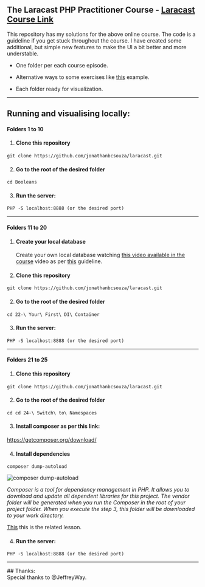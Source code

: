## The Laracast PHP Practitioner Course - [Laracast Course Link](https://laracasts.com/series/php-for-beginners)

This repository has my solutions for the above online course.
The code is a guideline if you get stuck throughout the course.
I have created some additional, but simple new features to make the UI a bit better and more understable.

- One folder per each course episode.

- Alternative ways to some exercises like [this](/4-%20PHP%20and%20HTML/index.php) example.

- Each folder ready for visualization.

<hr>

## Running and visualising locally: 
#### Folders 1 to 10

1. #### Clone this repository 
```
git clone https://github.com/jonathanbcsouza/laracast.git
```

2. #### Go to the root of the desired folder 
```
cd Booleans
```

3. #### Run the server:  
```
PHP -S localhost:8888 (or the desired port)
```

<hr>

#### Folders 11 to 20

1. #### Create your local database
    Create your own local database watching [this video available in the course](https://laracasts.com/series/php-for-beginners/episodes/11) video as per [this](/11-%20MySql/index.sql) guideline.

1. #### Clone this repository 
```
git clone https://github.com/jonathanbcsouza/laracast.git
```

2. #### Go to the root of the desired folder 
```
cd 22-\ Your\ First\ DI\ Container
```

3. #### Run the server:
```
PHP -S localhost:8888 (or the desired port)
```

<hr>

#### Folders 21 to 25

1. #### Clone this repository 
```
git clone https://github.com/jonathanbcsouza/laracast.git
```

2. #### Go to the root of the desired folder 
```
cd cd 24-\ Switch\ to\ Namespaces
```

3. #### Install composer as per this link:
https://getcomposer.org/download/

4. #### Install dependencies  
```
composer dump-autoload
```
![composer dump-autoload](https://media.giphy.com/media/Ib6i1vCy6I7IggiQbD/giphy.gif)

_Composer is a tool for dependency management in PHP. 
It allows you to download and update all dependent libraries for this project.
The vendor folder will be generated when you run the Composer in the root of your project folder. When you execute the step 3, this folder will be downloaded to your work directory._


[This](https://laracasts.com/series/php-for-beginners/episodes/21) this is the related lesson.

4. #### Run the server:   
```
PHP -S localhost:8888 (or the desired port)
```
<hr>
## Thanks: 

<br>
Special thanks to @JeffreyWay.






